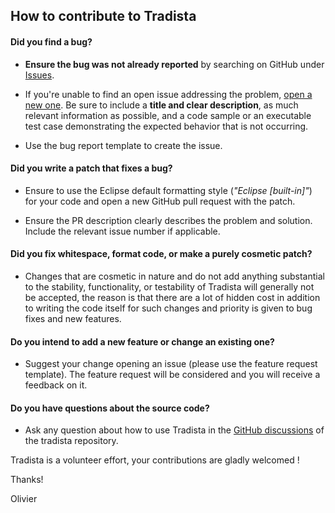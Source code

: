 ## How to contribute to Tradista

#### **Did you find a bug?**

* **Ensure the bug was not already reported** by searching on GitHub under [Issues](https://github.com/oasuncion/tradista/issues).

* If you're unable to find an open issue addressing the problem, [open a new one](https://github.com/oasuncion/tradista/issues/new). Be sure to include a **title and clear description**, as much relevant information as possible, and a code sample or an executable test case demonstrating the expected behavior that is not occurring.

* Use the bug report template to create the issue.

#### **Did you write a patch that fixes a bug?**

* Ensure to use the Eclipse default formatting style (*"Eclipse [built-in]"*) for your code and open a new GitHub pull request with the patch. 

* Ensure the PR description clearly describes the problem and solution. Include the relevant issue number if applicable.

#### **Did you fix whitespace, format code, or make a purely cosmetic patch?**

* Changes that are cosmetic in nature and do not add anything substantial to the stability, functionality, or testability of Tradista will generally not be accepted, the reason is that there are a lot of hidden cost in addition to writing the code itself for such changes and priority is given to bug fixes and new features.

#### **Do you intend to add a new feature or change an existing one?**

* Suggest your change opening an issue (please use the feature request template). The feature request will be considered and you will receive a feedback on it.

#### **Do you have questions about the source code?**

* Ask any question about how to use Tradista in the [GitHub discussions](https://github.com/oasuncion/tradista/discussions) of the tradista repository.

Tradista is a volunteer effort, your contributions are gladly welcomed !

Thanks!

Olivier
